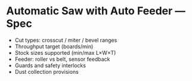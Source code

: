 # Automatic Saw with Auto Feeder — Spec

- Cut types: crosscut / miter / bevel ranges
- Throughput target (boards/min)
- Stock sizes supported (min/max L×W×T)
- Feeder: roller vs belt, sensor feedback
- Guards and safety interlocks
- Dust collection provisions
